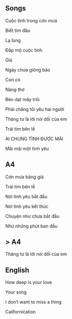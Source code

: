 ## Songs
Cuộc tình trong cơn mưa

Biết tìm đâu

Lạ lùng

Đắp mộ cuộc tình

Gió

Ngày chưa giông bão

Con cò

Nàng thơ

Bèo dạt mây trôi

Phải chăng tôi yêu hai người

Tháng tư là lời nói dối của em

Trái tim bên lề

AI CHUNG TÌNH ĐƯỢC MÃI

Mãi mãi một tình yêu



## A4

Cơn mưa băng giá

Trái tim bên lề

Nơi tình yêu bắt đầu

Nơi tình yêu kết thúc

Chuyện như chưa bắt đầu

Như những phút ban đầu

## > A4

Tháng tư là lời nói dối của em

## English

How deep is your love

Your song 

I don’t want to miss a thing

Californication
